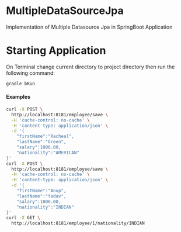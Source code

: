 # MultipleDataSourceJpa
Implementation of Multiple Datasource Jpa in SpringBoot Application

# Starting Application
On Terminal change current directory to project directory then run the following command:
```bash
gradle bRun
```
#### Examples
```bash
curl -X POST \
  http://localhost:8181/employee/save \
  -H 'cache-control: no-cache' \
  -H 'content-type: application/json' \
  -d '{
	"firstName":"Racheal",
	"lastName":"Green",
	"salary":1000.00,
	"nationality":"AMERICAN"
}'
curl -X POST \
  http://localhost:8181/employee/save \
  -H 'cache-control: no-cache' \
  -H 'content-type: application/json' \
  -d '{
	"firstName":"Anup",
	"lastName":"Yadav",
	"salary":1000.00,
	"nationality":"INDIAN"
}'
curl -X GET \
  http://localhost:8181/employee/1/nationality/INDIAN
```